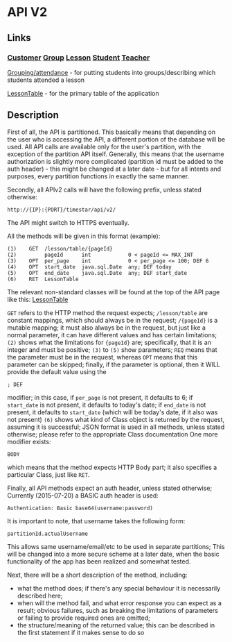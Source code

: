 # API V2

## Links

### [Customer](/Customer.md) [Group](/Group.md) [Lesson](/Lesson.md) [Student](/Student.md) [Teacher](/Teacher.md)

[Grouping/attendance](/Multi.md) - for putting students into groups/describing which students attended a lesson

[LessonTable](/LessonTable.md) - for the primary table of the application

## Description

First of all, the API is partitioned. This basically means that depending on the user who is accessing the API,
a different portion of the database will be used. All API calls are available only for the user's partition, with
the exception of the partition API itself.
Generally, this means that the username authorization is slightly more complicated (partition id must be added to the
auth header) - this might be changed at a later date - but for all intents and purposes, every partition functions
in exactly the same manner.

Secondly, all APIv2 calls will have the following prefix, unless stated otherwise:

    http://{IP}:{PORT}/timestar/api/v2/

The API might switch to HTTPS eventually.

All the methods will be given in this format (example):

    (1)    GET  /lesson/table/{pageId}
    (2)         pageId      int            0 < pageId <= MAX_INT
    (3)    OPT  per_page    int            0 < per_page <= 100; DEF 6
    (4)    OPT  start_date  java.sql.Date  any; DEF today
    (5)    OPT  end_date    java.sql.Date  any; DEF start_date
    (6)    RET  LessonTable

The relevant non-standard classes will be found at the top of the API page like this: [LessonTable](../../src/main/java/com/superum/db/lesson/table/core/LessonTable.java)

`GET` refers to the HTTP method the request expects;
`/lesson/table` are constant mappings, which should always be in the request;
`/{pageId}` is a mutable mapping; it must also always be in the request, but just like a normal parameter,
    it can have different values and has certain limitations;
`(2)` shows what the limitations for `{pageId}` are; specifically, that it is an integer and must be positive;
`(3)` to `(5)` show parameters; `REQ` means that the parameter must be in the request, whereas `OPT` means that
this parameter can be skipped; finally, if the parameter is optional, then it WILL provide the default value
using the

    ; DEF

modifier; in this case, if `per_page` is not present, it defaults to 6; if `start_date` is not present, it defaults to
today's date; if `end_date` is not present, it defaults to `start_date`
(which will be today's date, if it also was not present)
`(6)` shows what kind of Class object is returned by the request, assuming it is successful; JSON format is used in all
methods, unless stated otherwise; please refer to the appropriate Class documentation
One more modifier exists:

    BODY

which means that the method expects HTTP Body part; it also specifies a particular Class, just like `RET`.

Finally, all API methods expect an auth header, unless stated otherwise;
Currently (2015-07-20) a BASIC auth header is used:

    Authentication: Basic base64(username:password)

It is important to note, that username takes the following form:

    partitionId.actualUsername

This allows same username/email/etc to be used in separate partitions;
This will be changed into a more secure scheme at a later date, when the basic functionality of the app has been
realized and somewhat tested.

Next, there will be a short description of the method, including:

* what the method does; if there's any special behaviour it is necessarily described here;
* when will the method fail, and what error response you can expect as a result; obvious failures,
    such as breaking the limitations of parameters or failing to provide required ones are omitted;
* the structure/meaning of the returned value; this can be described in the first statement if it makes sense to do so
